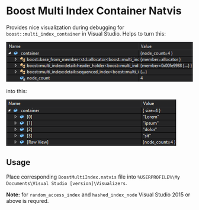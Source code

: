 # Boost Multi Index Container Natvis
Provides nice visualization during debugging for `boost::multi_index_container` in Visual Studio. Helps to turn this:

<img src="./images/raw_view.png"/>

into this:

<img src="./images/natvis.png"/>

## Usage
Place corresponding `BoostMultiIndex.natvis` file into `%USERPROFILE%\My Documents\Visual Studio [version]\Visualizers`.

**Note:** for `random_access_index` and `hashed_index_node` Visual Studio 2015 or above is requred.
